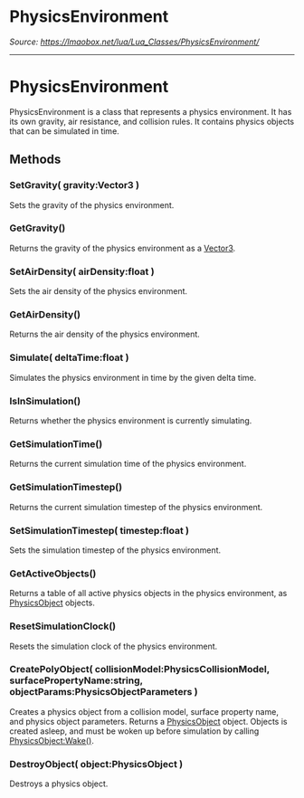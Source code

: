# PhysicsEnvironment

*Source: https://lmaobox.net/lua/Lua_Classes/PhysicsEnvironment/*

---



# PhysicsEnvironment


PhysicsEnvironment is a class that represents a physics environment. It has its own gravity, air resistance, and collision rules. It contains physics objects that can be simulated in time.


## Methods


### SetGravity( gravity:Vector3 )


Sets the gravity of the physics environment.


### GetGravity()


Returns the gravity of the physics environment as a [Vector3](../../Lua_Classes/Vector3).


### SetAirDensity( airDensity:float )


Sets the air density of the physics environment.


### GetAirDensity()


Returns the air density of the physics environment.


### Simulate( deltaTime:float )


Simulates the physics environment in time by the given delta time.


### IsInSimulation()


Returns whether the physics environment is currently simulating.


### GetSimulationTime()


Returns the current simulation time of the physics environment.


### GetSimulationTimestep()


Returns the current simulation timestep of the physics environment.


### SetSimulationTimestep( timestep:float )


Sets the simulation timestep of the physics environment.


### GetActiveObjects()


Returns a table of all active physics objects in the physics environment, as [PhysicsObject](../../Lua_Classes/PhysicsObject) objects.


### ResetSimulationClock()


Resets the simulation clock of the physics environment.


### CreatePolyObject( collisionModel:PhysicsCollisionModel, surfacePropertyName:string, objectParams:PhysicsObjectParameters )


Creates a physics object from a collision model, surface property name, and physics object parameters. Returns a [PhysicsObject](../../Lua_Classes/PhysicsObject) object. Objects is created asleep, and must be woken up before simulation by calling [PhysicsObject:Wake()](../../Lua_Classes/PhysicsObject#Wake).


### DestroyObject( object:PhysicsObject )


Destroys a physics object.



